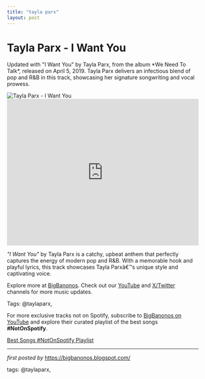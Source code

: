 ```yaml
---
title: "tayla parx"
layout: post
---
```

<!-- Title of the Post -->
<h1 >Tayla Parx - I Want You</h1> <!-- Introductory Text -->
<p >Updated with "I Want You" by Tayla Parx, from the album *We Need To Talk*, released on April 5, 2019. Tayla Parx delivers an infectious blend of pop and R&B in this track, showcasing her signature songwriting and vocal prowess.</p> <!-- Featured Image -->
<div > <img src="https://www.billboard.com/wp-content/uploads/media/Tayla-Parx-press-photo-2019-cr-Madeleine-Dalla-billboard-1548.jpg?w=942&h=623&crop=1" alt="Tayla Parx - I Want You" />
</div> <!-- YouTube Video Embed -->
<div > <iframe width="100%" height="385" src="https://www.youtube.com/embed/9lZ1EVyVLLo" title="Tayla Parx - I Want You (Official Video)" frameborder="0" allow="accelerometer; autoplay; clipboard-write; encrypted-media; gyroscope; picture-in-picture; web-share" referrerpolicy="strict-origin-when-cross-origin" allowfullscreen></iframe>
</div> <!-- Song Information -->
<div > <p><em>"I Want You"</em> by Tayla Parx is a catchy, upbeat anthem that perfectly captures the energy of modern pop and R&B. With a memorable hook and playful lyrics, this track showcases Tayla Parxâ€™s unique style and captivating voice.</p>
</div> <!-- Footer Links -->
<div > <p>Explore more at <a href="https://bigbanonos.blogspot.com/" target="_blank">BigBanonos</a>. Check out our <a href="https://www.youtube.com/@BigBanonos" target="_blank">YouTube</a> and <a href="https://x.com/bigbanonos" target="_blank">X/Twitter</a> channels for more music updates.</p>
</div> <!-- Tags -->
<p >Tags: @taylaparx,</p>


<!--Subscribe and Playlist Links-->
<div>
    <p>For more exclusive tracks not on Spotify, subscribe to <a href="https://www.youtube.com/@BigBanonos" target="_blank">BigBanonos on YouTube</a> and explore their curated playlist of the best songs <strong>#NotOnSpotify</strong>.</p>
    <p><a href="https://www.youtube.com/playlist?list=PLtuNtuTatqI0kFahUCbtbfenC_ET5O_tr" target="_blank">Best Songs #NotOnSpotify Playlist<br /></a></p></div>

<hr />

<p><em>first posted by</em> <a href="https://bigbanonos.blogspot.com/" rel="noopener" target="_new">https://bigbanonos.blogspot.com/</a></p>

<p>tags: @taylaparx,</p>
